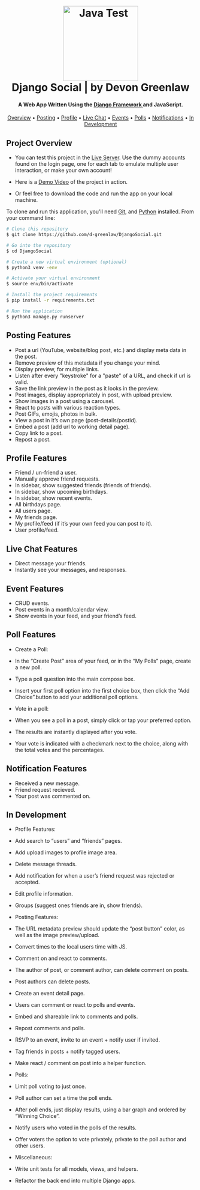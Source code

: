 <h1 align="center">
  <br>
  <img src="https://djangosocial-production.up.railway.app/static/images/logo.png" alt="Java Test" width="200">
  <br>
  Django Social | by Devon Greenlaw
  <br>
</h1>

<h4 align="center">A Web App Written Using the <a href="https://www.djangoproject.com/" target="_blank">Django Framework </a> and JavaScript.</h4>

<p align="center">
  <a href="#project-overview">Overview</a> •
  <a href="#posting-features">Posting</a> •
  <a href="#profile-features">Profile</a> •
  <a href="#live-chat-features">Live Chat</a> •
  <a href="#event-features">Events</a> •
  <a href="#poll-features">Polls</a> •
  <a href="#notification-features">Notifications</a> •
  <a href="#in-development">In Development</a>
</p>

## Project Overview

* You can test this project in the [Live Server](https://bit.ly/django-social-live). Use the dummy accounts found on the login page, one for each tab to emulate multiple user interaction, or make your own account!

* Here is a [Demo Video](https://bit.ly/django-social-demo) of the project in action.

* Or feel free to download the code and run the app on your local machine.

To clone and run this application, you'll need [Git](https://git-scm.com), and [Python](https://www.python.org/downloads/) installed. From your command line:

```bash
# Clone this repository
$ git clone https://github.com/d-greenlaw/DjangoSocial.git

# Go into the repository
$ cd DjangoSocial

# Create a new virtual environment (optional)
$ python3 venv -env

# Activate your virtual environment
$ source env/bin/activate

# Install the project requirements
$ pip install -r requirements.txt

# Run the application
$ python3 manage.py runserver
```

## Posting Features
* Post a url (YouTube, website/blog post, etc.) and display meta data in the post.
* Remove preview of this metadata if you change your mind.
* Display preview, for multiple links.
* Listen after every "keystroke" for a "paste" of a URL, and check if url is valid.
* Save the link preview in the post as it looks in the preview.
* Post images, display appropriately in post, with upload preview.
* Show images in a post using a carousel.
* React to posts with various reaction types.
* Post GIFs, emojis, photos in bulk.
* View a post in it’s own page (post-details/postId).
* Embed a post (add url to working detail page).
* Copy link to a post.
* Repost a post.

## Profile Features

* Friend / un-friend a user.
* Manually approve friend requests.
* In sidebar, show suggested friends (friends of friends).
* In sidebar, show upcoming birthdays.
* In sidebar, show recent events.
* All birthdays page.
* All users page.
* My friends page.
* My profile/feed (if it’s your own feed you can post to it).
* User profile/feed.

## Live Chat Features

* Direct message your friends.
* Instantly see your messages, and responses.

## Event Features

* CRUD events.
* Post events in a month/calendar view.
* Show events in your feed, and your friend’s feed.

## Poll Features

* Create a Poll:
* In the “Create Post” area of your feed, or in the “My Polls” page, create a new poll.
* Type a poll question into the main compose box.
* Insert your first poll option into the first choice box, then click the “Add Choice”.button to add your additional poll options. 

* Vote in a poll:
* When you see a poll in a post, simply click or tap your preferred option. 
* The results are instantly displayed after you vote. 
* Your vote is indicated with a checkmark next to the choice, along with the total votes and the percentages.

## Notification Features

* Received a new message.
* Friend request recieved.
* Your post was commented on.

## In Development

* Profile Features:
* Add search to “users” and “friends” pages.
* Add upload images to profile image area.
* Delete message threads.
* Add notification for when a user’s friend request was rejected or accepted.
* Edit profile information.
* Groups (suggest ones friends are in, show friends).

* Posting Features:
* The URL metadata preview should update the “post button” color, as well as the image preview/upload.
* Convert times to the local users time with JS.
* Comment on and react to comments.
* The author of post, or comment author, can delete comment on posts.
* Post authors can delete posts.
* Create an event detail page.
* Users can comment or react to polls and events.
* Embed and shareable link to comments and polls.
* Repost comments and polls.
* RSVP to an event, invite to an event + notify user if invited.
* Tag friends in posts + notify tagged users.
* Make react / comment on post into a helper function.

* Polls:
* Limit poll voting to just once.
* Poll author can set a time the poll ends.
* After poll ends, just display results, using a bar graph and ordered by “Winning Choice”.
* Notify users who voted in the polls of the results.
* Offer voters the option to vote privately, private to the poll author and other users.

* Miscellaneous:
* Write unit tests for all models, views, and helpers.
* Refactor the back end into multiple Django apps.
